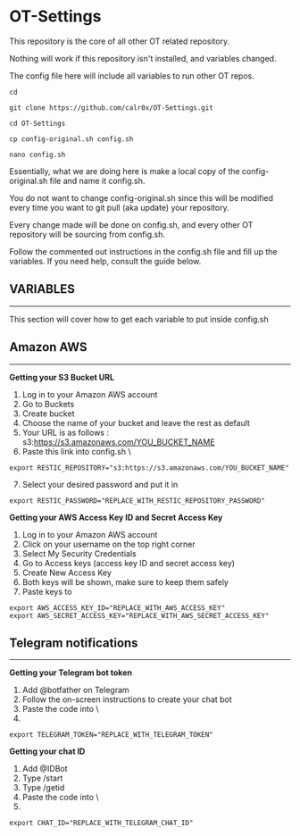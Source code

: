 # __OT-Settings__
This repository is the core of all other OT related repository. 

Nothing will work if this repository isn't installed, and variables changed.

The config file here will include all variables to run other OT repos. 
```
cd
```
```
git clone https://github.com/calr0x/OT-Settings.git
```
```
cd OT-Settings
```
```
cp config-original.sh config.sh
```
```
nano config.sh
```
Essentially, what we are doing here is make a local copy of the config-original.sh file and name it config.sh. 

You do not want to change config-original.sh since this will be modified every time you want to git pull (aka update) your repository. 

Every change made will be done on config.sh, and every other OT repository will be sourcing from config.sh.

Follow the commented out instructions in the config.sh file and fill up the variables. If you need help, consult the guide below.

## __VARIABLES__
---
This section will cover how to get each variable to put inside config.sh



## Amazon AWS
---
__Getting your S3 Bucket URL__

1. Log in to your Amazon AWS account
2. Go to Buckets
3. Create bucket
4. Choose the name of your bucket and leave the rest as default
5. Your URL is as follows : \
s3:https://s3.amazonaws.com/YOU_BUCKET_NAME
6. Paste this link into config.sh  \
```
export RESTIC_REPOSITORY="s3:https://s3.amazonaws.com/YOU_BUCKET_NAME"
```
7. Select your desired password and put it in 
```
export RESTIC_PASSWORD="REPLACE_WITH_RESTIC_REPOSITORY_PASSWORD"
```

__Getting your AWS Access Key ID and Secret Access Key__

1. Log in to your Amazon AWS account
2. Click on your username on the top right corner
3. Select My Security Credentials
4. Go to Access keys (access key ID and secret access key)
5. Create New Access Key
6. Both keys will be shown, make sure to keep them safely
7. Paste keys to 

```
export AWS_ACCESS_KEY_ID="REPLACE_WITH_AWS_ACCESS_KEY"
export AWS_SECRET_ACCESS_KEY="REPLACE_WITH_AWS_SECRET_ACCESS_KEY"
```

## Telegram notifications
---
__Getting your Telegram bot token__

1. Add @botfather on Telegram
2. Follow the on-screen instructions to create your chat bot
3. Paste the code into \
4. 
```
export TELEGRAM_TOKEN="REPLACE_WITH_TELEGRAM_TOKEN"
```

__Getting your chat ID__

1. Add @IDBot 
2. Type /start
3. Type /getid
4. Paste the code into \
5. 
```
export CHAT_ID="REPLACE_WITH_TELEGRAM_CHAT_ID"
```
